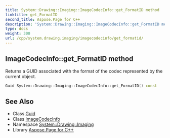 ```yaml
---
title: System::Drawing::Imaging::ImageCodecInfo::get_FormatID method
linktitle: get_FormatID
second_title: Aspose.Page for C++
description: 'System::Drawing::Imaging::ImageCodecInfo::get_FormatID method. Returns a GUID associated with the format of the codec represented by the current object in C++.'
type: docs
weight: 300
url: /cpp/system.drawing.imaging/imagecodecinfo/get_formatid/
---
```

## ImageCodecInfo::get_FormatID method


Returns a GUID associated with the format of the codec represented by the current object.

```cpp
Guid System::Drawing::Imaging::ImageCodecInfo::get_FormatID() const
```

## See Also

* Class [Guid](../../../system/guid/)
* Class [ImageCodecInfo](../)
* Namespace [System::Drawing::Imaging](../../)
* Library [Aspose.Page for C++](../../../)

